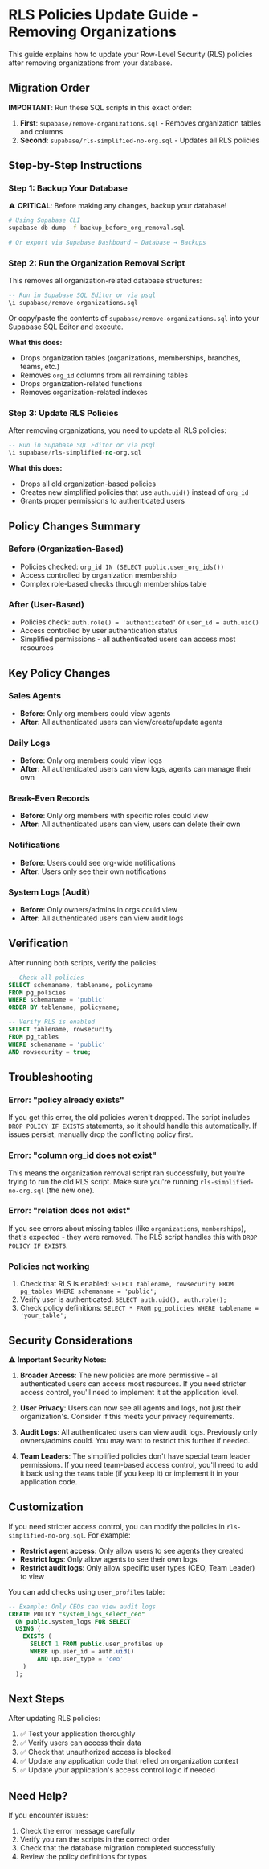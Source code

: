 # RLS Policies Update Guide - Removing Organizations

This guide explains how to update your Row-Level Security (RLS) policies after removing organizations from your database.

## Migration Order

**IMPORTANT**: Run these SQL scripts in this exact order:

1. **First**: `supabase/remove-organizations.sql` - Removes organization tables and columns
2. **Second**: `supabase/rls-simplified-no-org.sql` - Updates all RLS policies

## Step-by-Step Instructions

### Step 1: Backup Your Database

⚠️ **CRITICAL**: Before making any changes, backup your database!

```bash
# Using Supabase CLI
supabase db dump -f backup_before_org_removal.sql

# Or export via Supabase Dashboard → Database → Backups
```

### Step 2: Run the Organization Removal Script

This removes all organization-related database structures:

```sql
-- Run in Supabase SQL Editor or via psql
\i supabase/remove-organizations.sql
```

Or copy/paste the contents of `supabase/remove-organizations.sql` into your Supabase SQL Editor and execute.

**What this does:**
- Drops organization tables (organizations, memberships, branches, teams, etc.)
- Removes `org_id` columns from all remaining tables
- Drops organization-related functions
- Removes organization-related indexes

### Step 3: Update RLS Policies

After removing organizations, you need to update all RLS policies:

```sql
-- Run in Supabase SQL Editor or via psql
\i supabase/rls-simplified-no-org.sql
```

**What this does:**
- Drops all old organization-based policies
- Creates new simplified policies that use `auth.uid()` instead of `org_id`
- Grants proper permissions to authenticated users

## Policy Changes Summary

### Before (Organization-Based)
- Policies checked: `org_id IN (SELECT public.user_org_ids())`
- Access controlled by organization membership
- Complex role-based checks through memberships table

### After (User-Based)
- Policies check: `auth.role() = 'authenticated'` or `user_id = auth.uid()`
- Access controlled by user authentication status
- Simplified permissions - all authenticated users can access most resources

## Key Policy Changes

### Sales Agents
- **Before**: Only org members could view agents
- **After**: All authenticated users can view/create/update agents

### Daily Logs
- **Before**: Only org members could view logs
- **After**: All authenticated users can view logs, agents can manage their own

### Break-Even Records
- **Before**: Only org members with specific roles could view
- **After**: All authenticated users can view, users can delete their own

### Notifications
- **Before**: Users could see org-wide notifications
- **After**: Users only see their own notifications

### System Logs (Audit)
- **Before**: Only owners/admins in orgs could view
- **After**: All authenticated users can view audit logs

## Verification

After running both scripts, verify the policies:

```sql
-- Check all policies
SELECT schemaname, tablename, policyname 
FROM pg_policies 
WHERE schemaname = 'public' 
ORDER BY tablename, policyname;

-- Verify RLS is enabled
SELECT tablename, rowsecurity 
FROM pg_tables 
WHERE schemaname = 'public' 
AND rowsecurity = true;
```

## Troubleshooting

### Error: "policy already exists"
If you get this error, the old policies weren't dropped. The script includes `DROP POLICY IF EXISTS` statements, so it should handle this automatically. If issues persist, manually drop the conflicting policy first.

### Error: "column org_id does not exist"
This means the organization removal script ran successfully, but you're trying to run the old RLS script. Make sure you're running `rls-simplified-no-org.sql` (the new one).

### Error: "relation does not exist"
If you see errors about missing tables (like `organizations`, `memberships`), that's expected - they were removed. The RLS script handles this with `DROP POLICY IF EXISTS`.

### Policies not working
1. Check that RLS is enabled: `SELECT tablename, rowsecurity FROM pg_tables WHERE schemaname = 'public';`
2. Verify user is authenticated: `SELECT auth.uid(), auth.role();`
3. Check policy definitions: `SELECT * FROM pg_policies WHERE tablename = 'your_table';`

## Security Considerations

⚠️ **Important Security Notes:**

1. **Broader Access**: The new policies are more permissive - all authenticated users can access most resources. If you need stricter access control, you'll need to implement it at the application level.

2. **User Privacy**: Users can now see all agents and logs, not just their organization's. Consider if this meets your privacy requirements.

3. **Audit Logs**: All authenticated users can view audit logs. Previously only owners/admins could. You may want to restrict this further if needed.

4. **Team Leaders**: The simplified policies don't have special team leader permissions. If you need team-based access control, you'll need to add it back using the `teams` table (if you keep it) or implement it in your application code.

## Customization

If you need stricter access control, you can modify the policies in `rls-simplified-no-org.sql`. For example:

- **Restrict agent access**: Only allow users to see agents they created
- **Restrict logs**: Only allow agents to see their own logs
- **Restrict audit logs**: Only allow specific user types (CEO, Team Leader) to view

You can add checks using `user_profiles` table:

```sql
-- Example: Only CEOs can view audit logs
CREATE POLICY "system_logs_select_ceo"
  ON public.system_logs FOR SELECT
  USING (
    EXISTS (
      SELECT 1 FROM public.user_profiles up
      WHERE up.user_id = auth.uid()
        AND up.user_type = 'ceo'
    )
  );
```

## Next Steps

After updating RLS policies:

1. ✅ Test your application thoroughly
2. ✅ Verify users can access their data
3. ✅ Check that unauthorized access is blocked
4. ✅ Update any application code that relied on organization context
5. ✅ Update your application's access control logic if needed

## Need Help?

If you encounter issues:
1. Check the error message carefully
2. Verify you ran the scripts in the correct order
3. Check that the database migration completed successfully
4. Review the policy definitions for typos

